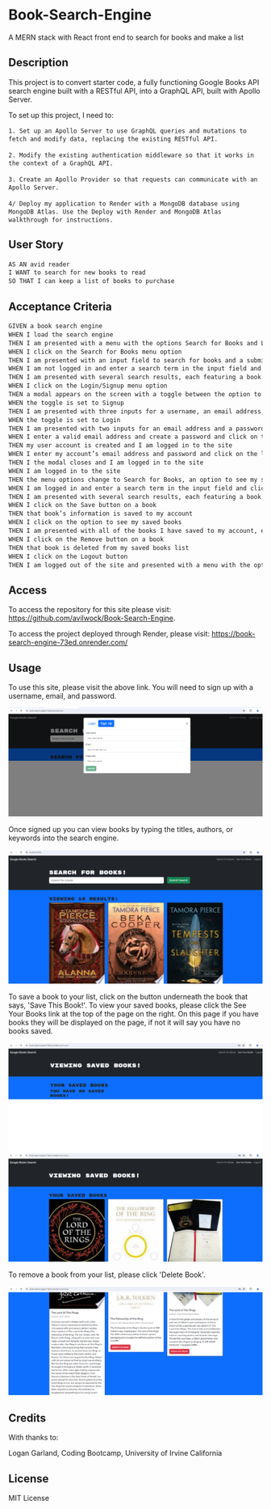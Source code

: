 # Book-Search-Engine
A MERN stack with React front end to search for books and make a list

## Description

This project is to convert starter code, a fully functioning Google Books API search engine built with a RESTful API, into a GraphQL API, built with Apollo Server.

To set up this project, I need to:

    1. Set up an Apollo Server to use GraphQL queries and mutations to fetch and modify data, replacing the existing RESTful API.

    2. Modify the existing authentication middleware so that it works in the context of a GraphQL API.

    3. Create an Apollo Provider so that requests can communicate with an Apollo Server.

    4/ Deploy my application to Render with a MongoDB database using MongoDB Atlas. Use the Deploy with Render and MongoDB Atlas walkthrough for instructions.

## User Story

```md
AS AN avid reader
I WANT to search for new books to read
SO THAT I can keep a list of books to purchase
```

## Acceptance Criteria

```md
GIVEN a book search engine
WHEN I load the search engine
THEN I am presented with a menu with the options Search for Books and Login/Signup and an input field to search for books and a submit button
WHEN I click on the Search for Books menu option
THEN I am presented with an input field to search for books and a submit button
WHEN I am not logged in and enter a search term in the input field and click the submit button
THEN I am presented with several search results, each featuring a book’s title, author, description, image, and a link to that book on the Google Books site
WHEN I click on the Login/Signup menu option
THEN a modal appears on the screen with a toggle between the option to log in or sign up
WHEN the toggle is set to Signup
THEN I am presented with three inputs for a username, an email address, and a password, and a signup button
WHEN the toggle is set to Login
THEN I am presented with two inputs for an email address and a password and login button
WHEN I enter a valid email address and create a password and click on the signup button
THEN my user account is created and I am logged in to the site
WHEN I enter my account’s email address and password and click on the login button
THEN I the modal closes and I am logged in to the site
WHEN I am logged in to the site
THEN the menu options change to Search for Books, an option to see my saved books, and Logout
WHEN I am logged in and enter a search term in the input field and click the submit button
THEN I am presented with several search results, each featuring a book’s title, author, description, image, and a link to that book on the Google Books site and a button to save a book to my account
WHEN I click on the Save button on a book
THEN that book’s information is saved to my account
WHEN I click on the option to see my saved books
THEN I am presented with all of the books I have saved to my account, each featuring the book’s title, author, description, image, and a link to that book on the Google Books site and a button to remove a book from my account
WHEN I click on the Remove button on a book
THEN that book is deleted from my saved books list
WHEN I click on the Logout button
THEN I am logged out of the site and presented with a menu with the options Search for Books and Login/Signup and an input field to search for books and a submit button  
```

## Access

To access the repository for this site please visit: https://github.com/avilwock/Book-Search-Engine.

To access the project deployed through Render, please visit: https://book-search-engine-73ed.onrender.com/

## Usage

To use this site, please visit the above link. You will need to sign up with a username, email, and password.

![alt text](images/Book-Search-5.png)

Once signed up you can view books by typing the titles, authors, or keywords into the search engine.

![alt text](images/Book-Search-1.png)


To save a book to your list, click on the button underneath the book that says, 'Save This Book!'. To view your saved books, please click the See Your Books link at the top of the page on the right. On this page if you have books they will be displayed on the page, if not it will say you have no books saved.

![alt text](images/Book-Search-2.png)
![alt text](images/Book-Search-3.png)

 To remove a book from your list, please click 'Delete Book'.

 ![alt text](images/Book-Search-4.png)

## Credits

With thanks to:

Logan Garland, Coding Bootcamp, University of Irvine California

## License

MIT License
